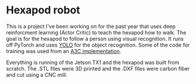 # Hexapod robot

This is a project I've been working on for the past year that uses deep reinforcment learning (Actor Critic) to teach the hexapod how to walk. The goal is for the hexapod to follow a person using visual recognition. It runs off PyTorch and uses [YOLO](https://github.com/longcw/yolo2-pytorch) for the object recognition. Some of the code for training was used from an [A3C implementation](https://github.com/ikostrikov/pytorch-a3c).

Everything is running of the Jetson TX1 and the hexapod was built from scratch. The .STL files were 3D printed and the .DXF files were carbon fiber and cut using a CNC mill.
